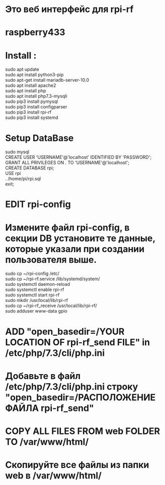 # Это веб интерфейс для rpi-rf  
# raspberry433

# Install :  
sudo apt update  
sudo apt install python3-pip  
sudo apt-get install mariadb-server-10.0  
sudo apt install apache2  
sudo apt install php  
sudo apt install php7.3-mysqli  
sudo pip3 install pymysql  
sudo pip3 install configparser  
sudo pip3 install rpi-rf  
sudo pip3 install systemd  
# Setup DataBase  
sudo mysql  
CREATE USER 'USERNAME'@'localhost' IDENTIFIED BY 'PASSWORD';  
GRANT ALL PRIVILEGES ON *.* TO 'USERNAME'@'localhost';  
CREATE DATABASE rpi;  
USE rpi  
\. /home/pi/rpi.sql  
exit;  
#   EDIT rpi-config  
#   Измените файл rpi-config, в секции DB установите те данные, которые указали при создании пользователя выше.
sudo cp ~/rpi-config /etc/  
sudo cp ~/rpi-rf.service /lib/systemd/system/  
sudo systemctl daemon-reload  
sudo systemctl enable rpi-rf  
sudo systemctl start rpi-rf  
sudo mkdir /usr/local/lib/rpi-rf  
sudo cp ~/rpi-rf_receive /usr/local/lib/rpi-rf/  
sudo adduser www-data gpio  

# ADD "open_basedir=/YOUR LOCATION OF rpi-rf_send FILE" in /etc/php/7.3/cli/php.ini
# Добавьте в файл /etc/php/7.3/cli/php.ini строку "open_basedir=/РАСПОЛОЖЕНИЕ ФАЙЛА rpi-rf_send"
# COPY ALL FILES FROM web FOLDER TO /var/www/html/  
# Скопируйте все файлы из папки web в /var/www/html/   


